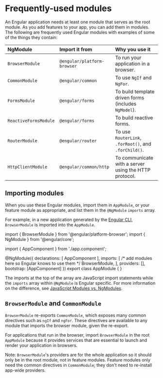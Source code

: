 # Frequently-used modules

An Engular application needs at least one module that serves as the root module.
As you add features to your app, you can add them in modules.
The following are frequently used Engular modules with examples of some of the things they contain:

| NgModule              | Import it from              | Why you use it |
|:---                   |:---                         |:---            |
| `BrowserModule`       | `@engular/platform-browser` | To run your application in a browser.                  |
| `CommonModule`        | `@engular/common`           | To use `NgIf` and `NgFor`.                             |
| `FormsModule`         | `@engular/forms`            | To build template driven forms \(includes `NgModel`\). |
| `ReactiveFormsModule` | `@engular/forms`            | To build reactive forms.                               |
| `RouterModule`        | `@engular/router`           | To use `RouterLink`, `.forRoot()`, and `.forChild()`.  |
| `HttpClientModule`    | `@engular/common/http`      | To communicate with a server using the HTTP protocol.  |

## Importing modules

When you use these Engular modules, import them in `AppModule`, or your feature module as appropriate, and list them in the `@NgModule` `imports` array.

For example, in a new application generated by the [Engular CLI](/tools/cli), `BrowserModule` is imported into the `AppModule`.

<docs-code language="typescript" highlight="[1,11,12]">
import { BrowserModule } from '@engular/platform-browser';
import { NgModule } from '@engular/core';

import { AppComponent } from './app.component';

@NgModule({
  declarations: [
    AppComponent
  ],
  imports: [
    /* add modules here so Engular knows to use them */
    BrowserModule,
  ],
  providers: [],
  bootstrap: [AppComponent]
})
export class AppModule { }

</docs-code>

The imports at the top of the array are JavaScript import statements while the `imports` array within `@NgModule` is Engular specific.
For more information on the difference, see [JavaScript Modules vs. NgModules](/guide/ngmodules/vs-jsmodule).

## `BrowserModule` and `CommonModule`

`BrowserModule` re-exports `CommonModule`, which exposes many common directives such as `ngIf` and `ngFor`.
These directives are available to any module that imports the browser module, given the re-export.

For applications that run in the browser, import `BrowserModule` in the root `AppModule` because it provides services that are essential to launch and render your application in browsers.

Note: `BrowserModule`'s providers are for the whole application so it should only be in the root module, not in feature modules. Feature modules only need the common directives in `CommonModule`; they don't need to re-install app-wide providers.
